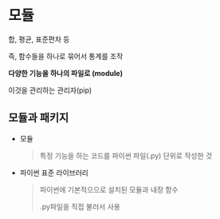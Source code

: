 # 모듈

합, 평균, 표준편차 등

즉, 함수들을 하나로 묶어서 통계를 조작

__다양한 기능을 하나의 파일로 (module)__

이것을 관리하는 관리자(pip)

## 모듈과 패키지

- 모듈

  > 특정 기능을 하는 코드를 파이썬 파일(.py) 단위로 작성한 것

- 파이썬 표준 라이브러리

  > 파이썬에 기본적으으로 설치된 모듈과 내장 함수
  >
  > .py파일을 직접 불러서 사용





